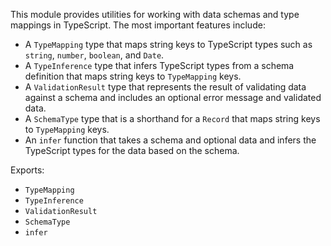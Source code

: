 This module provides utilities for working with data schemas and type mappings in TypeScript. The most important features include:

- A `TypeMapping` type that maps string keys to TypeScript types such as `string`, `number`, `boolean`, and `Date`.
- A `TypeInference` type that infers TypeScript types from a schema definition that maps string keys to `TypeMapping` keys.
- A `ValidationResult` type that represents the result of validating data against a schema and includes an optional error message and validated data.
- A `SchemaType` type that is a shorthand for a `Record` that maps string keys to `TypeMapping` keys.
- An `infer` function that takes a schema and optional data and infers the TypeScript types for the data based on the schema.

Exports:

- `TypeMapping`
- `TypeInference`
- `ValidationResult`
- `SchemaType`
- `infer`